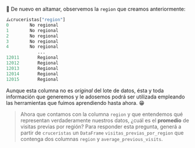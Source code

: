 :ocean: De nuevo en altamar, observemos la `region` que creamos anteriormente: 

```python
ムcruceristas["region"]
0        No regional
1        No regional
2        No regional
3        No regional
4        No regional
            ...     
12011       Regional
12012       Regional
12013       Regional
12014       Regional
12015       Regional
```

Aunque esta columna no es _original_ del lote de datos, ésta y toda información que generemos y le adosemos podrá ser utilizada  empleando las herramientas que fuimos aprendiendo hasta ahora. :grin: 

> Ahora que contamos con la columna `region` y que entendemos qué representan verdaderamente nuestros datos, ¿cuál es el **promedio** de visitas previas por región? Para responder esta pregunta, generá a partir de `cruceristas` un `DataFrame` `visitas_previas_por_region` que contenga dos columnas  `region` y `average_previous_visits`. 

